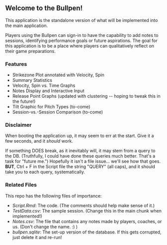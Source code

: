 ## Welcome to the Bullpen!

This application is the standalone version of what will be implemented into the
main application. 

Players using the Bullpen can sign-in to have the capability
to add notes to sessions, identifying performance goals or future aspirations.
The goal for this application is to be a place where players can qualitatively 
reflect on their game preparations.

### Features
- Strikezone Plot annotated with Velocity, Spin
- Summary Statistics 
- Velocity, Spin vs. Time Graphs
- Notes Display and Interactive Input
- Release Point Graphs (updated with clustering -- hoping to tweak this in the future!)
- Tilt Graphic for Pitch Types (to-come)
- Session-vs.-Session Comparison (to-come)

### Disclaimer
When booting the application up, it may seem to err at the start.
Give it a few seconds, and it *should* work.

If something DOES break, as it inevitably will, it may stem from a query to the DB.
(Truthfully, I could have done these queries much better. That's a task for "future me.")
Hopefully it isn't a file issue... we'll see how that goes.
**BUT**, Ctrl + F in the Script file the string "QUERY" (all caps), and it should take you
to each query, systematically.

### Related Files

This repo has the following files of importance:
- *Script.Rmd*: The code. (The comments should help make sense of it.)
- *TestData.csv*: The sample session. (Change this in the main chunk when implemented!)
- *Notes.csv*: The file that contains any notes made by players, coaches, or us. (Don't change the name. :) )
- *bullpen.sqlite*: The set-up version of the database. If this gets corrupted, just delete it and re-run!